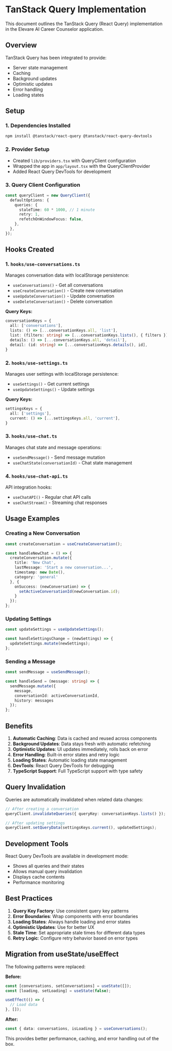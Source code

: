 # TanStack Query Implementation

This document outlines the TanStack Query (React Query) implementation in the Elevare AI Career Counselor application.

## Overview

TanStack Query has been integrated to provide:
- Server state management
- Caching
- Background updates
- Optimistic updates
- Error handling
- Loading states

## Setup

### 1. Dependencies Installed
```bash
npm install @tanstack/react-query @tanstack/react-query-devtools
```

### 2. Provider Setup
- Created `lib/providers.tsx` with QueryClient configuration
- Wrapped the app in `app/layout.tsx` with the QueryClientProvider
- Added React Query DevTools for development

### 3. Query Client Configuration
```typescript
const queryClient = new QueryClient({
  defaultOptions: {
    queries: {
      staleTime: 60 * 1000, // 1 minute
      retry: 1,
      refetchOnWindowFocus: false,
    },
  },
});
```

## Hooks Created

### 1. `hooks/use-conversations.ts`
Manages conversation data with localStorage persistence:

- `useConversations()` - Get all conversations
- `useCreateConversation()` - Create new conversation
- `useUpdateConversation()` - Update conversation
- `useDeleteConversation()` - Delete conversation

**Query Keys:**
```typescript
conversationKeys = {
  all: ['conversations'],
  lists: () => [...conversationKeys.all, 'list'],
  list: (filters: string) => [...conversationKeys.lists(), { filters }],
  details: () => [...conversationKeys.all, 'detail'],
  detail: (id: string) => [...conversationKeys.details(), id],
}
```

### 2. `hooks/use-settings.ts`
Manages user settings with localStorage persistence:

- `useSettings()` - Get current settings
- `useUpdateSettings()` - Update settings

**Query Keys:**
```typescript
settingsKeys = {
  all: ['settings'],
  current: () => [...settingsKeys.all, 'current'],
}
```

### 3. `hooks/use-chat.ts`
Manages chat state and message operations:

- `useSendMessage()` - Send message mutation
- `useChatState(conversationId)` - Chat state management

### 4. `hooks/use-chat-api.ts`
API integration hooks:

- `useChatAPI()` - Regular chat API calls
- `useChatStream()` - Streaming chat responses

## Usage Examples

### Creating a New Conversation
```typescript
const createConversation = useCreateConversation();

const handleNewChat = () => {
  createConversation.mutate({
    title: 'New Chat',
    lastMessage: 'Start a new conversation...',
    timestamp: new Date(),
    category: 'general'
  }, {
    onSuccess: (newConversation) => {
      setActiveConversationId(newConversation.id);
    }
  });
};
```

### Updating Settings
```typescript
const updateSettings = useUpdateSettings();

const handleSettingsChange = (newSettings) => {
  updateSettings.mutate(newSettings);
};
```

### Sending a Message
```typescript
const sendMessage = useSendMessage();

const handleSend = (message: string) => {
  sendMessage.mutate({
    message,
    conversationId: activeConversationId,
    history: messages
  });
};
```

## Benefits

1. **Automatic Caching**: Data is cached and reused across components
2. **Background Updates**: Data stays fresh with automatic refetching
3. **Optimistic Updates**: UI updates immediately, rolls back on error
4. **Error Handling**: Built-in error states and retry logic
5. **Loading States**: Automatic loading state management
6. **DevTools**: React Query DevTools for debugging
7. **TypeScript Support**: Full TypeScript support with type safety

## Query Invalidation

Queries are automatically invalidated when related data changes:

```typescript
// After creating a conversation
queryClient.invalidateQueries({ queryKey: conversationKeys.lists() });

// After updating settings
queryClient.setQueryData(settingsKeys.current(), updatedSettings);
```

## Development Tools

React Query DevTools are available in development mode:
- Shows all queries and their states
- Allows manual query invalidation
- Displays cache contents
- Performance monitoring

## Best Practices

1. **Query Key Factory**: Use consistent query key patterns
2. **Error Boundaries**: Wrap components with error boundaries
3. **Loading States**: Always handle loading and error states
4. **Optimistic Updates**: Use for better UX
5. **Stale Time**: Set appropriate stale times for different data types
6. **Retry Logic**: Configure retry behavior based on error types

## Migration from useState/useEffect

The following patterns were replaced:

**Before:**
```typescript
const [conversations, setConversations] = useState([]);
const [loading, setLoading] = useState(false);

useEffect(() => {
  // Load data
}, []);
```

**After:**
```typescript
const { data: conversations, isLoading } = useConversations();
```

This provides better performance, caching, and error handling out of the box.
